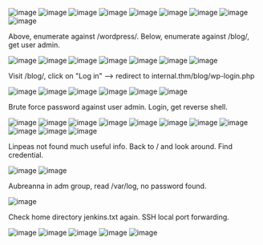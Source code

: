 ![image](https://github.com/user-attachments/assets/7b266bcb-574c-44cf-b79a-156ead305056)
![image](https://github.com/user-attachments/assets/105078f9-9709-4f54-bd69-706646f4f2e7)
![image](https://github.com/user-attachments/assets/8b1e49b9-f1df-46e2-87ca-5af58ea77cde)
![image](https://github.com/user-attachments/assets/7a4b060e-b327-49af-842b-9c09265d9ac7)
![image](https://github.com/user-attachments/assets/fa3a900f-b644-4b37-ac32-b108d40755f7)
![image](https://github.com/user-attachments/assets/0365731c-cfcb-4503-af37-e8ca44624ed5)
![image](https://github.com/user-attachments/assets/4db58e87-8e42-43d0-a2f8-109964fcf333)
![image](https://github.com/user-attachments/assets/063230cf-757a-40dc-8f1d-6660b4af094c)
![image](https://github.com/user-attachments/assets/4dd587e0-31cf-4a77-a0ab-4f24c8226512)

Above, enumerate against /wordpress/. Below, enumerate against /blog/, get user admin.

![image](https://github.com/user-attachments/assets/627fd3cd-099c-4231-87d1-8c102f62011f)
![image](https://github.com/user-attachments/assets/abf82a4f-8de1-4766-9ef4-c1ca331d8337)
![image](https://github.com/user-attachments/assets/bcbdbc8c-7485-4784-b317-1428d90538e3)
![image](https://github.com/user-attachments/assets/335819c0-9cca-4376-8cc7-e3f1de5fbd1e)
![image](https://github.com/user-attachments/assets/f63cb7da-30bd-4a3d-8304-5e0cbacaa203)
![image](https://github.com/user-attachments/assets/debb016b-0a9b-4443-afbb-72a9462db6d9)
![image](https://github.com/user-attachments/assets/b099310f-a574-42dc-abe0-118105748a5c)

Visit /blog/, click on "Log in" --> redirect to internal.thm/blog/wp-login.php

![image](https://github.com/user-attachments/assets/f21fe702-bc4a-4da6-9463-0382a2076df2)
![image](https://github.com/user-attachments/assets/660392bd-fad3-49df-a348-901c21c4d968)
![image](https://github.com/user-attachments/assets/bdf24487-db1f-4473-a6fd-a999a1a61ee4)
![image](https://github.com/user-attachments/assets/71eb0b8f-a9ac-4a4c-ae1d-2bbae715f6e8)
![image](https://github.com/user-attachments/assets/75ea3c6c-ba3b-4638-8bee-3c87d39df67c)
![image](https://github.com/user-attachments/assets/cd2f747b-051e-4adc-bfce-934028f9be45)


Brute force password against user admin. Login, get reverse shell.

![image](https://github.com/user-attachments/assets/f30cf008-a5dc-4d0d-8059-a824950eeb2f)
![image](https://github.com/user-attachments/assets/ca823bed-1014-4717-afb5-b9b1e775c66b)
![image](https://github.com/user-attachments/assets/bb3bd9a8-ef7c-40f7-96d3-0c539ece0eab)
![image](https://github.com/user-attachments/assets/417d02ae-8464-4e38-9435-6223ca0ae465)
![image](https://github.com/user-attachments/assets/20cd0ab1-2baf-44e7-a2b1-f7817bdc0a0e)
![image](https://github.com/user-attachments/assets/8b7b910e-0c26-4985-a497-d3cf1d5b727b)
![image](https://github.com/user-attachments/assets/9018c9c2-92f1-4459-8bc6-01a9b61a71cd)
![image](https://github.com/user-attachments/assets/8a81d886-35e3-400f-a88a-efd5c7c54203)
![image](https://github.com/user-attachments/assets/50c2dd77-7692-4c17-a27f-61e50f559122)
![image](https://github.com/user-attachments/assets/2d514fe5-f4eb-4f10-b886-a756f10218a7)
![image](https://github.com/user-attachments/assets/24558e2f-dfb0-40f2-870b-ee992d1fb879)


Linpeas not found much useful info. Back to / and look around. Find credential.

![image](https://github.com/user-attachments/assets/3f1f30dc-8506-4c54-8dfd-fd721d583aff)
![image](https://github.com/user-attachments/assets/a42ab000-e796-4a1c-a02f-57f7b7abab9e)

Aubreanna in adm group, read /var/log, no password found.

![image](https://github.com/user-attachments/assets/58945426-e8ad-4d83-9622-49f486b735ac)

Check home directory jenkins.txt again. SSH local port forwarding.

![image](https://github.com/user-attachments/assets/1a53ddb8-0078-44ef-9da4-5935835082a4)
![image](https://github.com/user-attachments/assets/1c5de0c7-e834-46dd-b076-a8d29839615d)
![image](https://github.com/user-attachments/assets/d8a75d36-a913-4f5d-8c8f-fdb049fd4df8)
![image](https://github.com/user-attachments/assets/b0aaa340-b56b-44eb-9447-8020f71d560e)
![image](https://github.com/user-attachments/assets/6471752b-1616-4f96-84f1-e78c534ded9f)



